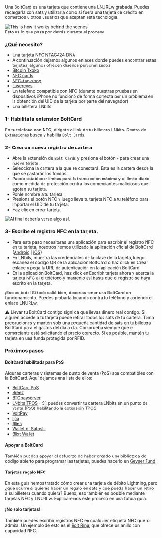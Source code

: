 Una BoltCard es una tarjeta que contiene una LNURLw grabada. Puedes recargarla con
sats y utilizarla como si fuera una tarjeta de crédito en comercios u otros usuarios que
aceptan esta tecnología.

![This is how it works behind the scenes. ](https://boltcard.org/img/Boltcard-flow.jpg)  
Esto es lo que pasa por detrás durante el proceso

### ¿Qué necesito?
- Una tarjeta NFC NTAG424 DNA
- A continuación dejamos algunos enlaces donde puedes encontrar estas tarjetas,
algunos ofrecen diseños personalizados
- [Bitcoin Txoko](https://shop.bitcointxoko.com/)
- [NFC cards](https://nfc.cards/en/white-cards/46-nfc-card-ntag424-dna.html)
- [NFC-tag-shop](https://www.nfc-tag-shop.de/en/NFC-Card-PVC-85-6-x-54-mm-NTAG-424-DNA-416-Byte-white/69079)
- [Lasereyes](https://lasereyes.cards/buy-now/)
- Un telefono compatible con NFC (durante nuestras pruebas en dispositivos iPhone no
funcionó de forma correcta por un problema en la obtención del UID de la tarjeta por
parte del navegador)
- Una billetera LNbits

### 1- Habilita la extension BoltCard
En tu telefono con NFC, dirigete al link de tu billetera LNbits. Dentro de `Extensiones` busca y habilita `Bolt Cards`.

### 2- Crea un nuevo registro de cartera
- Abre la extensión de `Bolt Cards` y presiona el botón `+` para crear una nueva tarjeta.
- Selecciona la cartera a la que se conectará. Esta es la cartera desde la que se gastarán
los fondos.
- Puede establecer límites para la transacción máxima y el límite diario como medida de
protección contra los comerciantes maliciosos que agotan su tarjeta.
- Ponle nombre a tu tarjeta.
- Presiona el botón NFC y luego lleva tu tarjeta NFC a tu teléfono para importar el UID de
tu tarjeta.
- Haz clic en crear tarjeta.

![Al final debería verse algo así.](https://raw.githubusercontent.com/bitcointxoko/guides/main/images/boltcard/boltcard-config.png)


### 3- Escribe el registro NFC en la tarjeta.
- Para este paso necesitaras una aplicación para escribir el registro NFC en tu tarjeta,
nosotros hemos utilizado la aplicación oficial de BoltCard ([Android](https://play.google.com/store/apps/details?id=com.lightningnfcapp) | [iOS](https://apps.apple.com/es/app/boltcard-nfc-programmer/id6450968873))
- En LNbits, muestra las credenciales de la clave de la tarjeta, luego escanea el código
QR de la aplicación BoltCard o haz click en Crear enlace y pega la URL de
autenticación en la aplicación BoltCard
- En la aplicación BoltCard, haz click en Escribir tarjeta ahora y acerca la tarjeta NFC al
el teléfono y mantenlo así hasta que el registro se haya escrito en la tarjeta.

¡Eso es todo! Si todo salió bien, deberías tener una BoltCard en funcionamiento. Puedes
probarla tocando contra tu teléfono y abriendo el enlace LNURLw.

⚠ Llevar tu BoltCard contigo signi ca que llevas dinero real contigo. Si alguien accede a
tu tarjeta puede retirar todos los sats de tu cartera. Toma precauciones y mantén solo
una pequeña cantidad de sats en tu billetera BoltCard para el gastos del día a día.
Comprueba siempre que el comerciante está solicitando el precio correcto. Si es posible,
mantén tu tarjeta en una funda protegida por RFID.

### Próximos pasos  
#### BoltCard habilitada para PoS
Algunas carteras y sistemas de punto de venta (PoS) son compatibles con la BoltCard.
Aquí dejamos una lista de ellos:
- [BoltCard PoS](https://github.com/boltcard/bolt-card-pos)
- [Breez](https://breez.technology/)
- [BTCpayserver](https://btcpayserver.org/)
- [LNbits TPOS](https://github.com/lnbits/tpos) - Sí, puedes convertir tu cartera LNbits en un punto de venta (PoS)
habilitando la extensión TPOS
- [VoltPay](https://voltpay.app/)
- [lipa](https://lipa.swiss/)
- [Blink](https://www.blink.sv/)
- [Wallet of Satoshi](https://www.walletofsatoshi.com/)
- [Blixt Wallet](https://blixtwallet.github.io/)
  
#### Apoyar a BoltCard
También puedes apoyar el esfuerzo de haber creado una biblioteca de código abierto
para programar las tarjetas, puedes hacerlo en [Geyser Fund](https://geyser.fund/project/boltcard).

#### Tarjetas regalo NFC
En esta guía hemos tratado cómo crear una tarjeta de débito Lightning, pero ¿que ocurre
si quieres hacer un regalo en sats y que pueda hacer un retiro a su billetera cuando
quiera? Bueno, eso también es posible mediante tarjetas NFC y LNURLw. Explicaremos
este proceso en una futura guía.

#### ¡No solo tarjetas!
También puedes escribir registros NFC en cualquier etiqueta NFC que lo admita. Un
ejemplo de esto es el [Bolt Ring](https://bitcoin-ring.com/), que ofrece un anillo con capacidad NFC.
